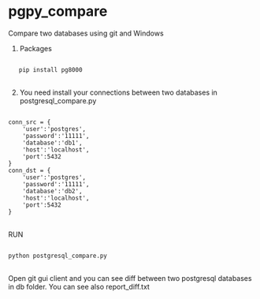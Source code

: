# pgpy_compare
Compare two databases using git and Windows

1. Packages
<pre>
<code>
   pip install pg8000
</code>  
</pre>
2. You need install your connections between two databases in postgresql_compare.py
<pre>
<code>
conn_src = {
	'user':'postgres', 
	'password':'11111',
	'database':'db1', 
	'host':'localhost', 
	'port':5432
}
conn_dst = {
	'user':'postgres', 
	'password':'11111',
	'database':'db2', 
	'host':'localhost', 
	'port':5432
}
</code>
</pre>
RUN
<pre>
<code>
python postgresql_compare.py
</code>
</pre>
Open git gui client and you can see diff between two postgresql databases in db folder. 
You can see also report_diff.txt
